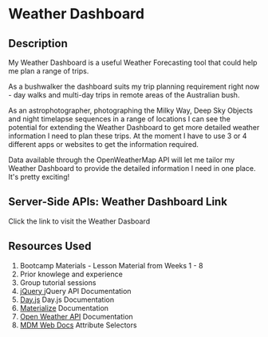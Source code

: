 # Weather Dashboard

## Description

My Weather Dashboard is a useful Weather Forecasting tool that could help me plan a range of trips.

As a bushwalker the dashboard suits my trip planning requirement right now - day walks and multi-day trips in remote areas of the Australian bush.

As an astrophotographer, photographing the Milky Way, Deep Sky Objects and night timelapse sequences in a range of locations I can see the potential for extending the Weather Dashboard to get more detailed weather information I need to plan these trips. At the moment I have to use 3 or 4 different apps or websites to get the information required.

Data available through the OpenWeatherMap API will let me tailor my Weather Dashboard to provide the detailed information I need in one place. It's pretty exciting!

## Server-Side APIs: Weather Dashboard Link
Click the link to visit the Weather Dasboard





## Resources Used
1. Bootcamp Materials - Lesson Material from Weeks 1 - 8
2. Prior knowlege and experience
3. Group tutorial sessions
4. [jQuery ][def2] jQuery API Documentation
5. [Day.js][def3] Day.js Documentation
6. [Materialize][def4] Documentation
7. [Open Weather API][def5] Documentation
8. [MDM Web Docs][def6] Attribute Selectors




[def1]: https://dingogap.github.io/Weather-Dashboard/
[def2]: https://jquery.com/
[def3]: https://day.js.org/en/
[def4]: https://materializecss.com/
[def5]: https://openweathermap.org/api
[def6]: https://developer.mozilla.org/en-US/docs/Web/CSS/Attribute_selectors

